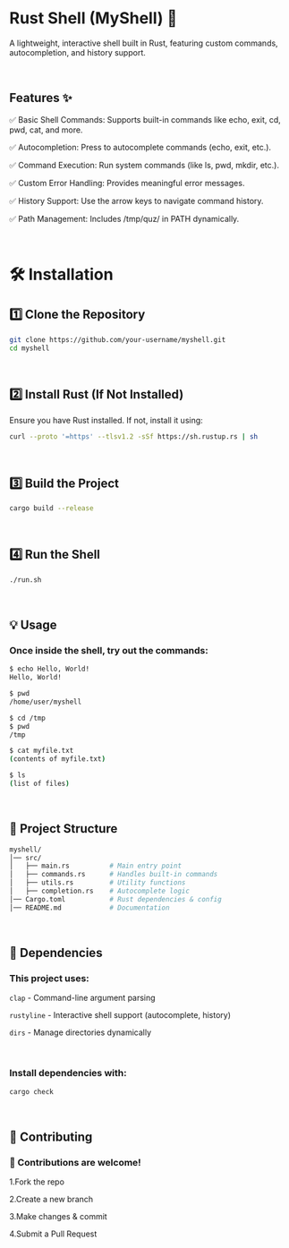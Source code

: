 # **Rust Shell (MyShell) 🚀**
A lightweight, interactive shell built in Rust, featuring custom commands, autocompletion, and history support.

<br />

 ##  Features ✨
 
✅ Basic Shell Commands: Supports built-in commands like echo, exit, cd, pwd, cat, and more.

✅ Autocompletion: Press <TAB> to autocomplete commands (echo, exit, etc.).

✅ Command Execution: Run system commands (like ls, pwd, mkdir, etc.).

✅ Custom Error Handling: Provides meaningful error messages.

✅ History Support: Use the arrow keys to navigate command history.

✅ Path Management: Includes /tmp/quz/ in PATH dynamically.

<br />

# 🛠 Installation

## 1️⃣ Clone the Repository


```bash
git clone https://github.com/your-username/myshell.git
cd myshell
```
<br />

## 2️⃣ Install Rust (If Not Installed)

Ensure you have Rust installed. If not, install it using:
<br />

```bash
curl --proto '=https' --tlsv1.2 -sSf https://sh.rustup.rs | sh
```
<br />

## 3️⃣ Build the Project



```bash
cargo build --release
```
<br />

## 4️⃣ Run the Shell



```bash
./run.sh
```

<br />


## 💡 Usage
### Once inside the shell, try out the commands:
```bash
$ echo Hello, World!
Hello, World!

$ pwd
/home/user/myshell

$ cd /tmp
$ pwd
/tmp

$ cat myfile.txt
(contents of myfile.txt)

$ ls
(list of files)
```
<br />

## 📂 Project Structure


```bash
myshell/
│── src/
│   ├── main.rs          # Main entry point
│   ├── commands.rs      # Handles built-in commands
│   ├── utils.rs         # Utility functions
│   ├── completion.rs    # Autocomplete logic
│── Cargo.toml           # Rust dependencies & config
│── README.md            # Documentation
```

<br />

## 🧩 Dependencies

### This project uses:

`clap` - Command-line argument parsing

`rustyline` - Interactive shell support (autocomplete, history)

`dirs` - Manage directories dynamically

<br />

### Install dependencies with:


```bash
cargo check
```

<br />

## 🤝 Contributing

### 🚀 Contributions are welcome!

1.Fork the repo

2.Create a new branch

3.Make changes & commit

4.Submit a Pull Request

<br />
<br />
